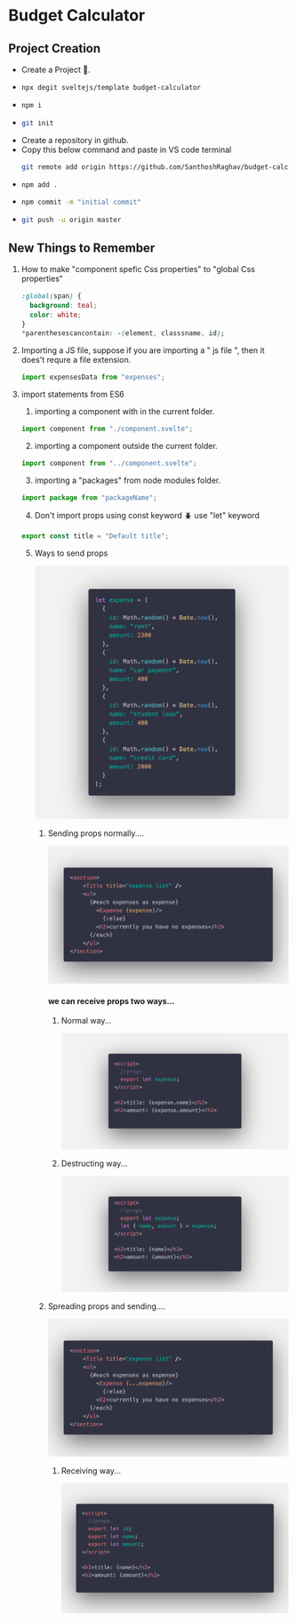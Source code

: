 # Budget Calculator

## Project Creation

- Create a Project :beers:.
- ```bash
  npx degit sveltejs/template budget-calculator
  ```
- ```bash
  npm i
  ```
- ```bash
  git init
  ```
- Create a repository in github.
- Copy this below command and paste in VS code terminal
  ```bash
  git remote add origin https://github.com/SanthoshRaghav/budget-calculator.git
  ```
- ```bash
  npm add .
  ```
- ```bash
  npm commit -m "initial commit"
  ```
- ```bash
  git push -u origin master
  ```

## New Things to Remember

1. How to make "component spefic Css properties" to "global Css properties"

   ```css
   :global(span) {
     background: teal;
     color: white;
   }
   *parenthesescancontain: -(element, classsname, id);
   ```

2. Importing a JS file, suppose if you are importing a " js file ", then it does't requre a file extension.
   ```js
   import expensesData from "expenses";
   ```
3. import statements from ES6

   1. importing a component with in the current folder.

   ```js
   import component from "./component.svelte";
   ```

   2. importing a component outside the current folder.

   ```js
   import component from "../component.svelte";
   ```

   3. importing a "packages" from node modules folder.

   ```js
   import package from "packageName";
   ```

   4. Don't import props using const keyword :beetle: use "let" keyword

   ```js
   export const title = "Default title";
   ```

   5. Ways to send props

      ![Drag Racing](./public/images/expense.png)

      1. Sending props normally....

         ![Drag Racing](./public/images/sending-props-normally.png)

         #### we can receive props two ways...

         1. Normal way...

            ![Drag Racing](./public/images/normal.png)

         1. Destructing way...

            ![Drag Racing](./public/images/destructing.png)

      2. Spreading props and sending....

         ![Drag Racing](./public/images/spreading-and-sending-props.png)

         1. Receiving way...

            ![Drag Racing](./public/images/spreading-and-sending-props-and-receiving.png)
